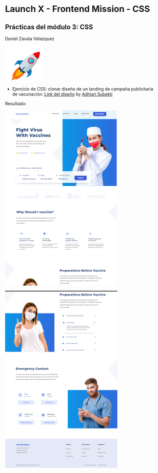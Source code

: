 # Launch X - Frontend Mission - CSS

## Prácticas del módulo 3: CSS
Daniel Zavala Velazquez

![rocket](img/rocket.gif)

- Ejercicio de CSS: clonar diseño de un landing de campaña publicitaria de vacunación: [Link del diseño](https://github.com/LaunchX-InnovaccionVirtual/FrontEnd-Mision/blob/main/03%20-%20CSS/practica/landingVacunaci%C3%B3n.png) by [Adhiari Subekti](https://dribbble.com/Adhiari_is)

Resultado:

![captura1](img/2022-03-13%20(3).png)

![captura2](img/2022-03-13%20(4).png)
